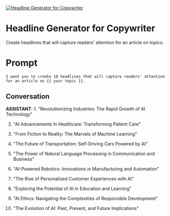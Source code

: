 
[![Headline Generator for Copywriter](https://flow-prompt-covers.s3.us-west-1.amazonaws.com/icon/futuristic/futu_7.png)]()
# Headline Generator for Copywriter 
Create headlines that will capture readers' attention for an article on topics. 



# Prompt

```
I want you to create 10 headlines that will capture readers' attention for an article on {{ your topic }}.

```

## Conversation

**ASSISTANT**: 1. "Revolutionizing Industries: The Rapid Growth of AI Technology"

2. "AI Advancements In Healthcare: Transforming Patient Care"

3. "From Fiction to Reality: The Marvels of Machine Learning"

4. "The Future of Transportation: Self-Driving Cars Powered by AI"

5. "The Power of Natural Language Processing in Communication and Business"

6. "AI-Powered Robotics: Innovations in Manufacturing and Automation"

7. "The Rise of Personalized Customer Experiences with AI"

8. "Exploring the Potential of AI in Education and Learning"

9. "AI Ethics: Navigating the Complexities of Responsible Development"

10. "The Evolution of AI: Past, Present, and Future Implications"



